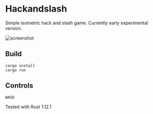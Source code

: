# Hackandslash

Simple isometric hack and slash game. Currently early experimental version.

![screenshot](http://laastine.kapsi.fi/kuvat/hackandslash.png)

## Build
```
cargo install
cargo run
```

## Controls

`WASD`

Tested with Rust 1.12.1
